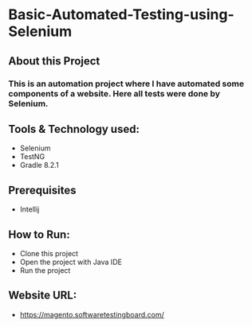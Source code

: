 # Basic-Automated-Testing-using-Selenium

## About this Project
### This is an automation project where I have automated some components of a website. Here all tests were done by Selenium.

## Tools & Technology used:
- Selenium
- TestNG
- Gradle 8.2.1

## Prerequisites
- Intellij

## How to Run:
- Clone this project
- Open the project with Java IDE
- Run the project


## Website URL:
- https://magento.softwaretestingboard.com/

